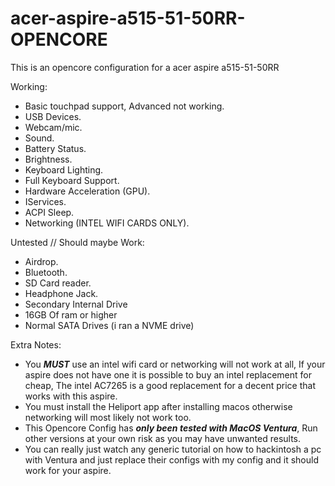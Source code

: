 # acer-aspire-a515-51-50RR-OPENCORE
This is an opencore configuration for a acer aspire a515-51-50RR


Working:
  -  Basic touchpad support, Advanced not working.
  -  USB Devices.
  -  Webcam/mic.
  -  Sound.
  -  Battery Status.
  -  Brightness.
  -  Keyboard Lighting.
  -  Full Keyboard Support.
  -  Hardware Acceleration (GPU).
  -  IServices.
  -  ACPI Sleep.
  -  Networking (INTEL WIFI CARDS ONLY).

Untested // Should maybe Work:
  -  Airdrop.
  -  Bluetooth.
  -  SD Card reader.
  -  Headphone Jack.
  -  Secondary Internal Drive
  -  16GB Of ram or higher
  -  Normal SATA Drives (i ran a NVME drive)

Extra Notes:
  - You ***MUST*** use an intel wifi card or networking will not work at all, If your aspire does not have one it is possible to buy an intel replacement for cheap, The intel AC7265 is a good replacement for a decent price that works with this aspire. 
  - You must install the Heliport app after installing macos otherwise networking will most likely not work too.
  - This Opencore Config has ***only been tested with MacOS Ventura***, Run other versions at your own risk as you may have unwanted results.
  - You can really just watch any generic tutorial on how to hackintosh a pc with Ventura and just replace their configs with my config and it should work for your aspire.
